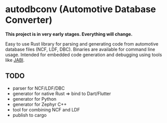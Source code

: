 # autodbconv (Automotive Database Converter)

**This project is in very early stages. Everything will change.**

Easy to use Rust library for parsing and generating code from automotive database files (NCF, LDF, DBC). Binaries are available for command line usage. Intended for embedded code generation and debugging using tools like [JABI](https://github.com/dragonlock2/JABI).

## TODO

- parser for NCF/LDF/DBC
- generator for native Rust => bind to Dart/Flutter
- generator for Python
- generator for Zephyr C++
- tool for combining NCF and LDF
- publish to cargo
